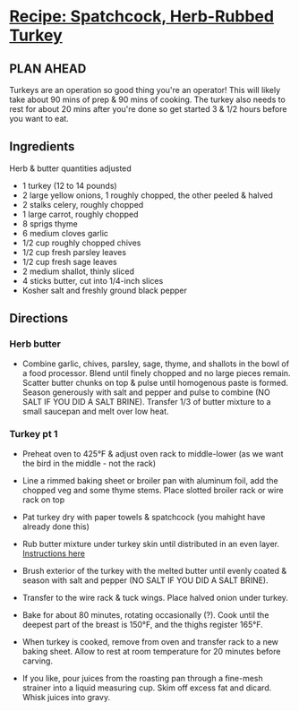 # [Recipe: Spatchcock, Herb-Rubbed Turkey](http://www.seriouseats.com/2012/11/how-to-spatchcock-cook-turkey-thanksgiving-fast-easy-way-spatchcocked-slideshow.html)

## PLAN AHEAD

Turkeys are an operation so good thing you're an operator! This will likely take about 90 mins of prep & 90 mins of cooking. The turkey also needs to rest for about 20 mins after you're done so get started 3 & 1/2 hours before you want to eat.

## Ingredients

Herb & butter quantities adjusted

- 1 turkey (12 to 14 pounds)
- 2 large yellow onions, 1 roughly chopped, the other peeled & halved
- 2 stalks celery, roughly chopped
- 1 large carrot, roughly chopped
- 8 sprigs thyme
- 6 medium cloves garlic
- 1/2 cup roughly chopped chives
- 1/2 cup fresh parsley leaves
- 1/2 cup fresh sage leaves
- 2 medium shallot, thinly sliced
- 4 sticks butter, cut into 1/4-inch slices
- Kosher salt and freshly ground black pepper

## Directions

### Herb butter

- Combine garlic, chives, parsley, sage, thyme, and shallots in the bowl of a food processor. Blend until finely chopped and no large pieces remain. Scatter butter chunks on top & pulse until homogenous paste is formed. Season generously with salt and pepper and pulse to combine (NO SALT IF YOU DID A SALT BRINE). Transfer 1/3 of butter mixture to a small saucepan and melt over low heat.

### Turkey pt 1

- Preheat oven to 425°F & adjust oven rack to middle-lower (as we want the bird in the middle - not the rack)

- Line a rimmed baking sheet or broiler pan with aluminum foil, add the chopped veg and some thyme stems. Place slotted broiler rack or wire rack on top

- Pat turkey dry with paper towels & spatchcock (you mahight have already done this)

- Rub butter mixture under turkey skin until distributed in an even layer. [Instructions here](http://www.seriouseats.com/2014/11/the-food-lab-how-to-make-herb-butter-roasted-turkey-thanksgiving-recipe.html)

- Brush exterior of the turkey with the melted butter until evenly coated & season with salt and pepper (NO SALT IF YOU DID A SALT BRINE).

- Transfer to the wire rack & tuck wings. Place halved onion under turkey.

- Bake for about 80 minutes, rotating occasionally (?). Cook until the deepest part of the breast is 150°F, and the thighs register 165°F.

- When turkey is cooked, remove from oven and transfer rack to a new baking sheet. Allow to rest at room temperature for 20 minutes before carving.

- If you like, pour juices from the roasting pan through a fine-mesh strainer into a liquid measuring cup. Skim off excess fat and dicard. Whisk juices into gravy.
